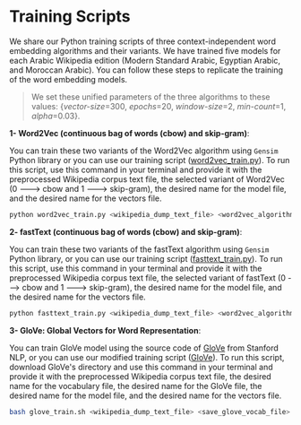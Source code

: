 # Training Scripts
We share our Python training scripts of three context-independent word embedding algorithms and their variants. We have trained five models for each Arabic Wikipedia edition (Modern Standard Arabic, Egyptian Arabic, and Moroccan Arabic). You can follow these steps to replicate the training of the word embedding models. 

> We set these unified parameters of the three algorithms to these values: {*vector-size*=300, *epochs*=20, *window-size*=2, *min-count*=1, *alpha*=0.03}.

**1- Word2Vec (continuous bag of words (cbow) and skip-gram)**: 

You can train these two variants of the Word2Vec algorithm using `Gensim` Python library or you can use our training script ([word2vec_train.py](https://github.com/SaiedAlshahrani/performance-implications/blob/main/Word-Representation-Evals/Training-Scripts/Word2Vec/word2vec_train.py)). To run this script, use this command in your terminal and provide it with the preprocessed Wikipedia corpus text file, the selected variant of Word2Vec (0 ---> cbow and 1 ---> skip-gram), the desired name for the model file, and the desired name for the vectors file.

```bash
python word2vec_train.py <wikipedia_dump_text_file> <word2vec_algorithm:0->cbow,1->skip-gram> <save_bin_model> <save_model_vectors>
```


**2- fastText (continuous bag of words (cbow) and skip-gram)**: 

You can train these two variants of the fastText algorithm using `Gensim` Python library, or you can use our training script ([fasttext_train.py](https://github.com/SaiedAlshahrani/performance-implications/blob/main/Word-Representation-Evals/Training-Scripts/fastText/fasttext_train.py)). To run this script, use this command in your terminal and provide it with the preprocessed Wikipedia corpus text file, the selected variant of fastText (0 ---> cbow and 1 ---> skip-gram), the desired name for the model file, and the desired name for the vectors file.

```bash
python fasttext_train.py <wikipedia_dump_text_file> <word2vec_algorithm:0->cbow,1->skip-gram> <save_bin_model> <save_model_vectors>
```


**3- GloVe: Global Vectors for Word Representation**: 

You can train GloVe model using the source code of [GloVe](https://github.com/stanfordnlp/GloVe) from Stanford NLP, or you can use our modified training script ([GloVe](https://github.com/SaiedAlshahrani/performance-implications/tree/main/Word-Representation-Evals/Training-Scripts/GloVe)). To run this script, download GloVe's directory and use this command in your terminal and provide it with the preprocessed Wikipedia corpus text file, the desired name for the vocabulary file, the desired name for the GloVe file, the desired name for the model file, and the desired name for the vectors file.

```bash
bash glove_train.sh <wikipedia_dump_text_file> <save_glove_vocab_file> <save_glove_file> <save_glove_model> <save_glove_vectors>
```
